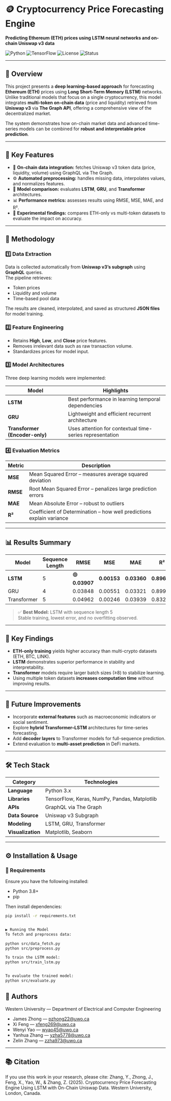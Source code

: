 # 🪙 Cryptocurrency Price Forecasting Engine  
**Predicting Ethereum (ETH) prices using LSTM neural networks and on-chain Uniswap v3 data**

![Python](https://img.shields.io/badge/Python-3.10%2B-blue.svg)
![TensorFlow](https://img.shields.io/badge/TensorFlow-2.x-orange.svg)
![License](https://img.shields.io/badge/License-MIT-green.svg)
![Status](https://img.shields.io/badge/Status-Completed-brightgreen.svg)

---

## 📘 Overview
This project presents a **deep learning–based approach** for forecasting **Ethereum (ETH)** prices using **Long Short-Term Memory (LSTM)** networks.  
Unlike traditional models that focus on a single cryptocurrency, this model integrates **multi-token on-chain data** (price and liquidity) retrieved from **Uniswap v3** via **The Graph API**, offering a comprehensive view of the decentralized market.

The system demonstrates how on-chain market data and advanced time-series models can be combined for **robust and interpretable price prediction**.

---

## 🚀 Key Features
- 🔗 **On-chain data integration:** fetches Uniswap v3 token data (price, liquidity, volume) using GraphQL via The Graph.  
- ⚙️ **Automated preprocessing:** handles missing data, interpolates values, and normalizes features.  
- 🧠 **Model comparison:** evaluates **LSTM**, **GRU**, and **Transformer** architectures.  
- 📊 **Performance metrics:** assesses results using RMSE, MSE, MAE, and R².  
- 🧾 **Experimental findings:** compares ETH-only vs multi-token datasets to evaluate the impact on accuracy.  

---

## 🧠 Methodology

### 1️⃣ Data Extraction
Data is collected automatically from **Uniswap v3’s subgraph** using **GraphQL** queries.  
The pipeline retrieves:
- Token prices  
- Liquidity and volume  
- Time-based pool data  

The results are cleaned, interpolated, and saved as structured **JSON files** for model training.

### 2️⃣ Feature Engineering
- Retains **High**, **Low**, and **Close** price features.  
- Removes irrelevant data such as raw transaction volume.  
- Standardizes prices for model input.  

### 3️⃣ Model Architectures
Three deep learning models were implemented:

| Model | Highlights |
|--------|-------------|
| **LSTM** | Best performance in learning temporal dependencies |
| **GRU** | Lightweight and efficient recurrent architecture |
| **Transformer (Encoder-only)** | Uses attention for contextual time-series representation |

### 4️⃣ Evaluation Metrics
| Metric | Description |
|---------|-------------|
| **MSE** | Mean Squared Error – measures average squared deviation |
| **RMSE** | Root Mean Squared Error – penalizes large prediction errors |
| **MAE** | Mean Absolute Error – robust to outliers |
| **R²** | Coefficient of Determination – how well predictions explain variance |

---

## 📊 Results Summary

| Model | Sequence Length | RMSE | MSE | MAE | R² |
|--------|----------------|------|------|------|----|
| **LSTM** | 5 | 🟢 **0.03907** | **0.00153** | **0.03360** | **0.89620** |
| GRU | 4 | 0.03848 | 0.00551 | 0.03321 | 0.89983 |
| Transformer | 5 | 0.04962 | 0.00246 | 0.03939 | 0.83260 |

> ✅ **Best Model:** LSTM with sequence length 5  
> Stable training, lowest error, and no overfitting observed.

---

## 🧩 Key Findings
- **ETH-only training** yields higher accuracy than multi-crypto datasets (ETH, BTC, LINK).  
- **LSTM** demonstrates superior performance in stability and interpretability.  
- **Transformer** models require larger batch sizes (≥8) to stabilize learning.  
- Using multiple token datasets **increases computation time** without improving results.

---

## 🔮 Future Improvements
- Incorporate **external features** such as macroeconomic indicators or social sentiment.  
- Explore **hybrid Transformer–LSTM** architectures for time-series forecasting.  
- Add **decoder layers** to Transformer models for full-sequence prediction.  
- Extend evaluation to **multi-asset prediction** in DeFi markets.

---

## 🛠️ Tech Stack

| Category | Technologies |
|-----------|---------------|
| **Language** | Python 3.x |
| **Libraries** | TensorFlow, Keras, NumPy, Pandas, Matplotlib |
| **APIs** | GraphQL via The Graph |
| **Data Source** | Uniswap v3 Subgraph |
| **Modeling** | LSTM, GRU, Transformer |
| **Visualization** | Matplotlib, Seaborn |

---

## ⚙️ Installation & Usage 

### 🧩 Requirements
Ensure you have the following installed:
- Python 3.8+
- pip

Then install dependencies:
```bash
pip install -r requirements.txt


▶️ Running the Model
To fetch and preprocess data:

python src/data_fetch.py
python src/preprocess.py

To train the LSTM model:
python src/train_lstm.py


To evaluate the trained model:
python src/evaluate.py 

```

## 👥 Authors

Western University — Department of Electrical and Computer Engineering

- James Zhong — pzhong22@uwo.ca  
- Xi Feng — xfeng269@uwo.ca  
- Wenyi Yao — wyao45@uwo.ca  
- Yanhua Zhang — yzha5778@uwo.ca  
- Zelin Zhang — zzha973@uwo.ca

---
## 📚 Citation
If you use this work in your research, please cite:
Zhang, Y., Zhong, J., Feng, X., Yao, W., & Zhang, Z. (2025).
Cryptocurrency Price Forecasting Engine Using LSTM with On-Chain Uniswap Data.
Western University, London, Canada.

